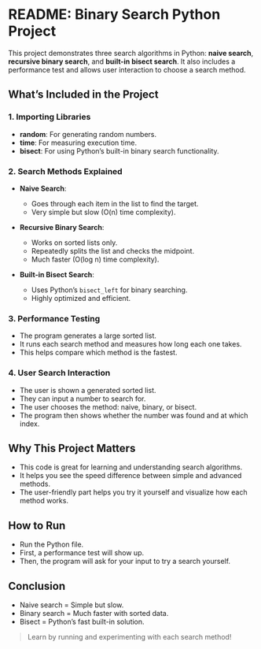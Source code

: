 # README: Binary Search Python Project

This project demonstrates three search algorithms in Python: **naive search**, **recursive binary search**, and **built-in bisect search**. It also includes a performance test and allows user interaction to choose a search method.

## What’s Included in the Project

### 1. Importing Libraries

- **random**: For generating random numbers.
- **time**: For measuring execution time.
- **bisect**: For using Python’s built-in binary search functionality.

### 2. Search Methods Explained

- **Naive Search**:
  - Goes through each item in the list to find the target.
  - Very simple but slow (O(n) time complexity).

- **Recursive Binary Search**:
  - Works on sorted lists only.
  - Repeatedly splits the list and checks the midpoint.
  - Much faster (O(log n) time complexity).

- **Built-in Bisect Search**:
  - Uses Python’s `bisect_left` for binary searching.
  - Highly optimized and efficient.

### 3. Performance Testing

- The program generates a large sorted list.
- It runs each search method and measures how long each one takes.
- This helps compare which method is the fastest.

### 4. User Search Interaction

- The user is shown a generated sorted list.
- They can input a number to search for.
- The user chooses the method: naive, binary, or bisect.
- The program then shows whether the number was found and at which index.

## Why This Project Matters

- This code is great for learning and understanding search algorithms.
- It helps you see the speed difference between simple and advanced methods.
- The user-friendly part helps you try it yourself and visualize how each method works.

## How to Run

- Run the Python file.
- First, a performance test will show up.
- Then, the program will ask for your input to try a search yourself.

## Conclusion

- Naive search = Simple but slow.
- Binary search = Much faster with sorted data.
- Bisect = Python’s fast built-in solution.

> Learn by running and experimenting with each search method!
